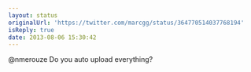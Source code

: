 ```yaml
---
layout: status
originalUrl: 'https://twitter.com/marcgg/status/364770514037768194'
isReply: true
date: 2013-08-06 15:30:42
---
```


@nmerouze Do you auto upload everything?
